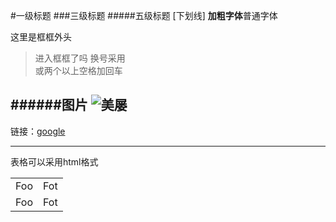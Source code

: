 #一级标题
###三级标题
#####五级标题
[下划线]
**加粗字体**普通字体   

这里是框框外头  
  >进入框框了吗
  >换号采用</br>或两个以上空格加回车
  
######图片
![美屡](http://h.hiphotos.baidu.com/image/h%3D200/sign=c5a1bbf769224f4a4899741339f69044/d1a20cf431adcbef0153b3d7a8af2edda2cc9ff8.jpg)  
----
链接：[google](www.google.com)
<hr>
表格可以采用html格式
<table>
  <tr>
    <td>Foo</td>
    <td>Fot</td>
  </tr>
  <tr>
    <td>Foo</td>
    <td>Fot</td>
  </tr>
</table>
